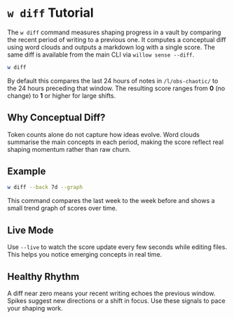 # `w diff` Tutorial

The `w diff` command measures shaping progress in a vault by comparing the recent period of writing to a previous one. It computes a conceptual diff using word clouds and outputs a markdown log with a single score. The same diff is available from the main CLI via `willow sense --diff`.

```bash
w diff
```

By default this compares the last 24 hours of notes in `/l/obs-chaotic/` to the 24 hours preceding that window. The resulting score ranges from **0** (no change) to **1** or higher for large shifts.

## Why Conceptual Diff?

Token counts alone do not capture how ideas evolve. Word clouds summarise the main concepts in each period, making the score reflect real shaping momentum rather than raw churn.

## Example

```bash
w diff --back 7d --graph
```

This command compares the last week to the week before and shows a small trend graph of scores over time.

## Live Mode

Use `--live` to watch the score update every few seconds while editing files. This helps you notice emerging concepts in real time.

## Healthy Rhythm

A diff near zero means your recent writing echoes the previous window. Spikes suggest new directions or a shift in focus. Use these signals to pace your shaping work.
